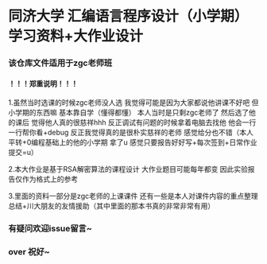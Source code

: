 # 同济大学 汇编语言程序设计（小学期） 学习资料+大作业设计
###  该仓库文件适用于zgc老师班

#### ！！！郑重说明！！！
1.虽然当时选课的时候zgc老师没人选 我觉得可能是因为大家都说他讲课不好吧 但小学期的东西嘛 基本靠自学（懂得都懂） 本人当时是只剩zgc老师了 然后选了他的课后 觉得他人真的很慈祥hhh 反正调试有问题的时候拿着电脑去找他 他会一行一行帮你看+debug 反正我觉得真的是很朴实慈祥的老师 感觉给分也不错（本人平转+0编程基础上的他的小学期 拿了u 感觉只要报告好好写+每次签到+日常作业提交=u）

2.本大作业是基于RSA解密算法的课程设计 大作业题目可能每年都变 因此实验报告仅作为格式上的参考

3.里面的资料一部分是zgc老师的上课课件 还有一些是本人对课件内容的重点整理总结+川大朋友的友情援助（其中里面的那本书真的非常非常有用）
###  有疑问欢迎issue留言~ 
###  over 祝好~
